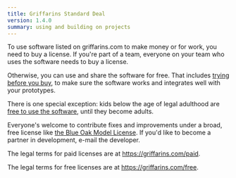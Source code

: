 ```yaml
---
title: Griffarins Standard Deal
version: 1.4.0
summary: using and building on projects
---
```


To use software listed on griffarins.com to make money or for work, you need to buy a license.  If you're part of a team, everyone on your team who uses the software needs to buy a license.

Otherwise, you can use and share the software for free.  That includes [trying before you buy](/free#free-trials), to make sure the software works and integrates well with your prototypes.

There is one special exception: kids below the age of legal adulthood are [free to use the software](/free#childrens-projects), until they become adults.

Everyone's welcome to contribute fixes and improvements under a broad, free license like [the Blue Oak Model License](https://blueoakcouncil.org/license/1.0.0).  If you'd like to become a partner in development, e-mail the developer.

The legal terms for paid licenses are at <https://griffarins.com/paid>.

The legal terms for free licenses are at <https://griffarins.com/free>.
